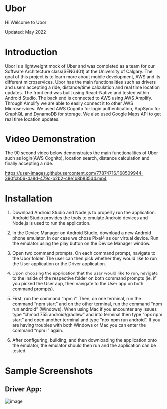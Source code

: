 # Ubor
Hi
Welcome to Ubor


Updated: May 2022

# Introduction
Ubor is a lightweight mock of Uber and was completed as a team for our Software Architecture class(SENG401) at the University of Calgary. 
The goal of this project is to learn more about mobile development, AWS and its different microservices. Ubor has the main functionalities 
such as drivers and users accepting a ride, distance/time calculation and real time location updates. The front end was built using React-Native and tested within Android Studio.
The back end is connected to AWS using AWS Amplify. Through Amplify we are able to easily connect it to other AWS Microservices. We used AWS Cognito for login authentication, AppSync
for GraphQL and DynamoDB for storage. We also used Google Maps API to get real time location updates. 

# Video Demonstration
The 90 second video below demonstrates the main functionalities of Ubor such as login(AWS Cognito), location search, distance calculation and finally accepting a ride.

https://user-images.githubusercontent.com/77874716/168509944-390fcb06-4a8d-479c-b2b2-c8e1b8b835d4.mp4

# Installation
1. Download Android Studio and Node.js to properly run the application. Android Studio provides the tools to emulate Android devices and Node.js is used to run the application.

2. In the Device Manager on Android Studio, download a new Android phone emulator. In our case we chose Pixel4 as our virtual device. Run the emulator using the play button on the Device Manager window.

3. Open two command prompts. On each command prompt, navigate to the Ubor folder. The user can then pick whether they would like to run the User application or the Driver application.

4. Upon choosing the application that the user would like to run, navigate to the inside of the respective folder on both command prompts (ie. if you picked the User app, then navigate to the User app on both command prompts).

5. First, run the command “npm i”. Then, on one terminal, run the command “npm start” and on the other terminal, run the command “npm run android” (Windows). When using Mac if you encounter any issues type “chmod 755 android/gradlew” and into terminal then type “npx npm start” and open another terminal and type “npx npm run android”. If you are having troubles with both Windows or Mac you can enter the command “npm i” again.  

6. After configuring, building, and then downloading the application onto the emulator, the emulator should then run and the application can be tested. 

# Sample Screenshots

## Driver App: 
![image](https://user-images.githubusercontent.com/77874716/168176866-7609efff-24a5-4e15-86ca-edcb745a5bbd.png)